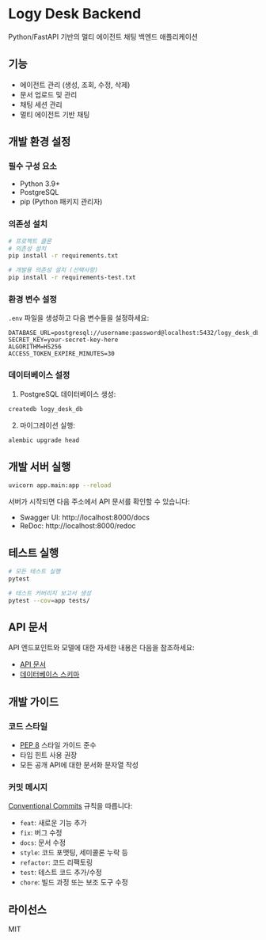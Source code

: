 # Logy Desk Backend

Python/FastAPI 기반의 멀티 에이전트 채팅 백엔드 애플리케이션

## 기능

- 에이전트 관리 (생성, 조회, 수정, 삭제)
- 문서 업로드 및 관리
- 채팅 세션 관리
- 멀티 에이전트 기반 채팅

## 개발 환경 설정

### 필수 구성 요소

- Python 3.9+
- PostgreSQL
- pip (Python 패키지 관리자)

### 의존성 설치

```bash
# 프로젝트 클론
# 의존성 설치
pip install -r requirements.txt

# 개발용 의존성 설치 (선택사항)
pip install -r requirements-test.txt
```

### 환경 변수 설정

`.env` 파일을 생성하고 다음 변수들을 설정하세요:

```env
DATABASE_URL=postgresql://username:password@localhost:5432/logy_desk_db
SECRET_KEY=your-secret-key-here
ALGORITHM=HS256
ACCESS_TOKEN_EXPIRE_MINUTES=30
```

### 데이터베이스 설정

1. PostgreSQL 데이터베이스 생성:
```bash
createdb logy_desk_db
```

2. 마이그레이션 실행:
```bash
alembic upgrade head
```

## 개발 서버 실행

```bash
uvicorn app.main:app --reload
```

서버가 시작되면 다음 주소에서 API 문서를 확인할 수 있습니다:
- Swagger UI: http://localhost:8000/docs
- ReDoc: http://localhost:8000/redoc

## 테스트 실행

```bash
# 모든 테스트 실행
pytest

# 테스트 커버리지 보고서 생성
pytest --cov=app tests/
```

## API 문서

API 엔드포인트와 모델에 대한 자세한 내용은 다음을 참조하세요:
- [API 문서](./docs/API.md)
- [데이터베이스 스키마](./docs/DB_SCHEMA.md)

## 개발 가이드

### 코드 스타일

- [PEP 8](https://www.python.org/dev/peps/pep-0008/) 스타일 가이드 준수
- 타입 힌트 사용 권장
- 모든 공개 API에 대한 문서화 문자열 작성

### 커밋 메시지

[Conventional Commits](https://www.conventionalcommits.org/) 규칙을 따릅니다:

- `feat`: 새로운 기능 추가
- `fix`: 버그 수정
- `docs`: 문서 수정
- `style`: 코드 포맷팅, 세미콜론 누락 등
- `refactor`: 코드 리팩토링
- `test`: 테스트 코드 추가/수정
- `chore`: 빌드 과정 또는 보조 도구 수정

## 라이선스

MIT
